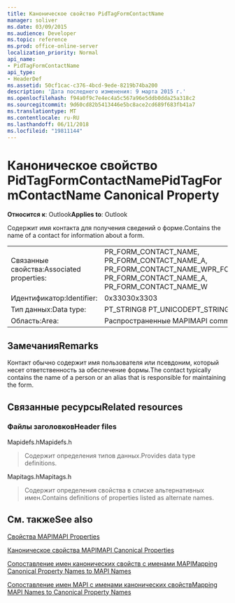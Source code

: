 ```yaml
---
title: Каноническое свойство PidTagFormContactName
manager: soliver
ms.date: 03/09/2015
ms.audience: Developer
ms.topic: reference
ms.prod: office-online-server
localization_priority: Normal
api_name:
- PidTagFormContactName
api_type:
- HeaderDef
ms.assetid: 50cf1cac-c376-4bcd-9ede-8219b74ba200
description: 'Дата последнего изменения: 9 марта 2015 г.'
ms.openlocfilehash: f94a0f9c7e4ec4a5c567a96e5ddb0dda25a318c2
ms.sourcegitcommit: 9d60cd82b5413446e5bc8ace2cd689f683fb41a7
ms.translationtype: MT
ms.contentlocale: ru-RU
ms.lasthandoff: 06/11/2018
ms.locfileid: "19811144"
---
```

# <a name="pidtagformcontactname-canonical-property"></a><span data-ttu-id="45778-103">Каноническое свойство PidTagFormContactName</span><span class="sxs-lookup"><span data-stu-id="45778-103">PidTagFormContactName Canonical Property</span></span>

  
  
<span data-ttu-id="45778-104">**Относится к**: Outlook</span><span class="sxs-lookup"><span data-stu-id="45778-104">**Applies to**: Outlook</span></span> 
  
<span data-ttu-id="45778-105">Содержит имя контакта для получения сведений о форме.</span><span class="sxs-lookup"><span data-stu-id="45778-105">Contains the name of a contact for information about a form.</span></span> 
  
|||
|:-----|:-----|
|<span data-ttu-id="45778-106">Связанные свойства:</span><span class="sxs-lookup"><span data-stu-id="45778-106">Associated properties:</span></span>  <br/> |<span data-ttu-id="45778-107">PR_FORM_CONTACT_NAME, PR_FORM_CONTACT_NAME_A, PR_FORM_CONTACT_NAME_W</span><span class="sxs-lookup"><span data-stu-id="45778-107">PR_FORM_CONTACT_NAME, PR_FORM_CONTACT_NAME_A, PR_FORM_CONTACT_NAME_W</span></span>  <br/> |
|<span data-ttu-id="45778-108">Идентификатор:</span><span class="sxs-lookup"><span data-stu-id="45778-108">Identifier:</span></span>  <br/> |<span data-ttu-id="45778-109">0x3303</span><span class="sxs-lookup"><span data-stu-id="45778-109">0x3303</span></span>  <br/> |
|<span data-ttu-id="45778-110">Тип данных:</span><span class="sxs-lookup"><span data-stu-id="45778-110">Data type:</span></span>  <br/> |<span data-ttu-id="45778-111">PT_STRING8 PT_UNICODE</span><span class="sxs-lookup"><span data-stu-id="45778-111">PT_STRING8, PT_UNICODE</span></span>  <br/> |
|<span data-ttu-id="45778-112">Область:</span><span class="sxs-lookup"><span data-stu-id="45778-112">Area:</span></span>  <br/> |<span data-ttu-id="45778-113">Распространенные MAPI</span><span class="sxs-lookup"><span data-stu-id="45778-113">MAPI common</span></span>  <br/> |
   
## <a name="remarks"></a><span data-ttu-id="45778-114">Замечания</span><span class="sxs-lookup"><span data-stu-id="45778-114">Remarks</span></span>

<span data-ttu-id="45778-115">Контакт обычно содержит имя пользователя или псевдоним, который несет ответственность за обеспечение формы.</span><span class="sxs-lookup"><span data-stu-id="45778-115">The contact typically contains the name of a person or an alias that is responsible for maintaining the form.</span></span> 
  
## <a name="related-resources"></a><span data-ttu-id="45778-116">Связанные ресурсы</span><span class="sxs-lookup"><span data-stu-id="45778-116">Related resources</span></span>

### <a name="header-files"></a><span data-ttu-id="45778-117">Файлы заголовков</span><span class="sxs-lookup"><span data-stu-id="45778-117">Header files</span></span>

<span data-ttu-id="45778-118">Mapidefs.h</span><span class="sxs-lookup"><span data-stu-id="45778-118">Mapidefs.h</span></span>
  
> <span data-ttu-id="45778-119">Содержит определения типов данных.</span><span class="sxs-lookup"><span data-stu-id="45778-119">Provides data type definitions.</span></span>
    
<span data-ttu-id="45778-120">Mapitags.h</span><span class="sxs-lookup"><span data-stu-id="45778-120">Mapitags.h</span></span>
  
> <span data-ttu-id="45778-121">Содержит определения свойства в списке альтернативных имен.</span><span class="sxs-lookup"><span data-stu-id="45778-121">Contains definitions of properties listed as alternate names.</span></span>
    
## <a name="see-also"></a><span data-ttu-id="45778-122">См. также</span><span class="sxs-lookup"><span data-stu-id="45778-122">See also</span></span>



[<span data-ttu-id="45778-123">Свойства MAPI</span><span class="sxs-lookup"><span data-stu-id="45778-123">MAPI Properties</span></span>](mapi-properties.md)
  
[<span data-ttu-id="45778-124">Каноническое свойства MAPI</span><span class="sxs-lookup"><span data-stu-id="45778-124">MAPI Canonical Properties</span></span>](mapi-canonical-properties.md)
  
[<span data-ttu-id="45778-125">Сопоставление имен канонических свойств с именами MAPI</span><span class="sxs-lookup"><span data-stu-id="45778-125">Mapping Canonical Property Names to MAPI Names</span></span>](mapping-canonical-property-names-to-mapi-names.md)
  
[<span data-ttu-id="45778-126">Сопоставление имен MAPI с именами канонических свойств</span><span class="sxs-lookup"><span data-stu-id="45778-126">Mapping MAPI Names to Canonical Property Names</span></span>](mapping-mapi-names-to-canonical-property-names.md)

